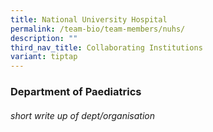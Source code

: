 ```yaml
---
title: National University Hospital
permalink: /team-bio/team-members/nuhs/
description: ""
third_nav_title: Collaborating Institutions
variant: tiptap
---
```

<h3>Department of Paediatrics</h3><p></p><h6>short write up of dept/organisation</h6><p></p>